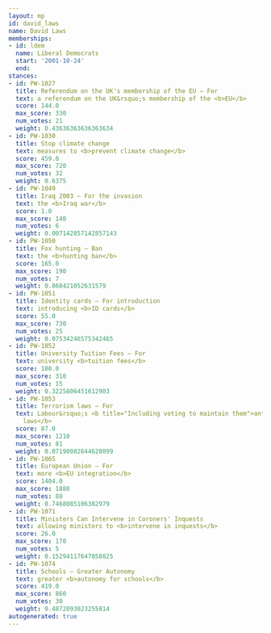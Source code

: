 ```yaml
---
layout: mp
id: david_laws
name: David Laws
memberships:
- id: ldem
  name: Liberal Democrats
  start: '2001-10-24'
  end: 
stances:
- id: PW-1027
  title: Referendum on the UK's membership of the EU — For
  text: a referendum on the UK&rsquo;s membership of the <b>EU</b>
  score: 144.0
  max_score: 330
  num_votes: 21
  weight: 0.43636363636363634
- id: PW-1030
  title: Stop climate change
  text: measures to <b>prevent climate change</b>
  score: 459.0
  max_score: 720
  num_votes: 32
  weight: 0.6375
- id: PW-1049
  title: Iraq 2003 — For the invasion
  text: the <b>Iraq war</b>
  score: 1.0
  max_score: 140
  num_votes: 6
  weight: 0.007142857142857143
- id: PW-1050
  title: Fox hunting — Ban
  text: the <b>hunting ban</b>
  score: 165.0
  max_score: 190
  num_votes: 7
  weight: 0.868421052631579
- id: PW-1051
  title: Identity cards — For introduction
  text: introducing <b>ID cards</b>
  score: 55.0
  max_score: 730
  num_votes: 25
  weight: 0.07534246575342465
- id: PW-1052
  title: University Tuition Fees — For
  text: university <b>tuition fees</b>
  score: 100.0
  max_score: 310
  num_votes: 15
  weight: 0.3225806451612903
- id: PW-1053
  title: Terrorism laws — For
  text: Labour&rsquo;s <b title="Including voting to maintain them">anti-terrorism
    laws</b>
  score: 87.0
  max_score: 1210
  num_votes: 81
  weight: 0.07190082644628099
- id: PW-1065
  title: European Union — For
  text: more <b>EU integration</b>
  score: 1404.0
  max_score: 1880
  num_votes: 88
  weight: 0.7468085106382979
- id: PW-1071
  title: Ministers Can Intervene in Coroners' Inquests
  text: allowing ministers to <b>intervene in inquests</b>
  score: 26.0
  max_score: 170
  num_votes: 5
  weight: 0.15294117647058825
- id: PW-1074
  title: Schools — Greater Autonomy
  text: greater <b>autonomy for schools</b>
  score: 419.0
  max_score: 860
  num_votes: 30
  weight: 0.4872093023255814
autogenerated: true
---
```

